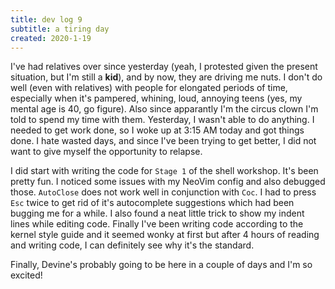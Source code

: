 ```yaml
---
title: dev log 9
subtitle: a tiring day
created: 2020-1-19
---
```


I've had relatives over since yesterday (yeah, I protested given the present situation, but I'm still a **kid**), and by now, they are driving me nuts. I don't do well (even with relatives) with people for elongated periods of time, especially when it's pampered, whining, loud, annoying teens (yes, my mental age is 40, go figure). Also since apparantly I'm the circus clown I'm told to spend my time with them. Yesterday, I wasn't able to do anything. I needed to get work done, so I woke up at 3:15 AM today and got things done. I hate wasted days, and since I've been trying to get better, I did not want to give myself the opportunity to relapse.

I did start with writing the code for `Stage 1` of the shell workshop. It's been pretty fun. I noticed some issues with my NeoVim config and also debugged those. `AutoClose` does not work well in conjunction with `Coc`. I had to press `Esc` twice to get rid of it's autocomplete suggestions which had been bugging me for a while. I also found a neat little trick to show my indent lines while editing code. Finally I've been writing code according to the kernel style guide and it seemed wonky at first but after 4 hours of reading and writing code, I can definitely see why it's the standard.

Finally, Devine's probably going to be here in a couple of days and I'm so excited!
